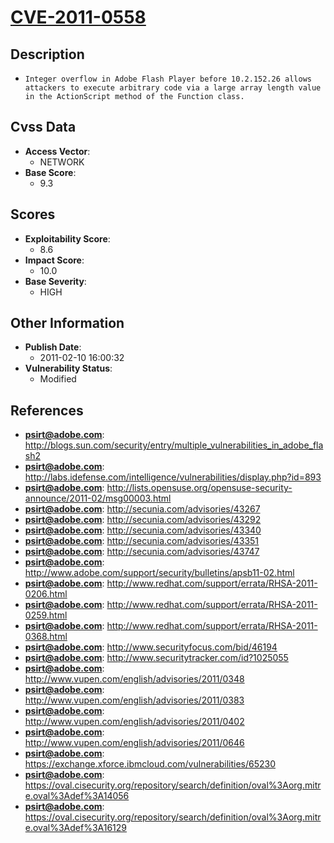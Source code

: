 
# [CVE-2011-0558](http://blogs.sun.com/security/entry/multiple_vulnerabilities_in_adobe_flash2)

## Description

- `Integer overflow in Adobe Flash Player before 10.2.152.26 allows attackers to execute arbitrary code via a large array length value in the ActionScript method of the Function class.`

## Cvss Data

- **Access Vector**:
  - NETWORK
- **Base Score**:
  - 9.3

## Scores

- **Exploitability Score**:
  - 8.6
- **Impact Score**:
  - 10.0
- **Base Severity**:
  - HIGH

## Other Information

- **Publish Date**:
  - 2011-02-10 16:00:32
- **Vulnerability Status**:
  - Modified

## References

- **psirt@adobe.com**: http://blogs.sun.com/security/entry/multiple_vulnerabilities_in_adobe_flash2
- **psirt@adobe.com**: http://labs.idefense.com/intelligence/vulnerabilities/display.php?id=893
- **psirt@adobe.com**: http://lists.opensuse.org/opensuse-security-announce/2011-02/msg00003.html
- **psirt@adobe.com**: http://secunia.com/advisories/43267
- **psirt@adobe.com**: http://secunia.com/advisories/43292
- **psirt@adobe.com**: http://secunia.com/advisories/43340
- **psirt@adobe.com**: http://secunia.com/advisories/43351
- **psirt@adobe.com**: http://secunia.com/advisories/43747
- **psirt@adobe.com**: http://www.adobe.com/support/security/bulletins/apsb11-02.html
- **psirt@adobe.com**: http://www.redhat.com/support/errata/RHSA-2011-0206.html
- **psirt@adobe.com**: http://www.redhat.com/support/errata/RHSA-2011-0259.html
- **psirt@adobe.com**: http://www.redhat.com/support/errata/RHSA-2011-0368.html
- **psirt@adobe.com**: http://www.securityfocus.com/bid/46194
- **psirt@adobe.com**: http://www.securitytracker.com/id?1025055
- **psirt@adobe.com**: http://www.vupen.com/english/advisories/2011/0348
- **psirt@adobe.com**: http://www.vupen.com/english/advisories/2011/0383
- **psirt@adobe.com**: http://www.vupen.com/english/advisories/2011/0402
- **psirt@adobe.com**: http://www.vupen.com/english/advisories/2011/0646
- **psirt@adobe.com**: https://exchange.xforce.ibmcloud.com/vulnerabilities/65230
- **psirt@adobe.com**: https://oval.cisecurity.org/repository/search/definition/oval%3Aorg.mitre.oval%3Adef%3A14056
- **psirt@adobe.com**: https://oval.cisecurity.org/repository/search/definition/oval%3Aorg.mitre.oval%3Adef%3A16129
